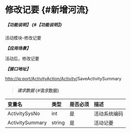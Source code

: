 # 修改记要 {#新增河流}

##### _【功能说明】_ {#【功能说明】}

活动模块-修改记要

_**【应用场景】**_

活动后，修改记要

_**【接口地址】**_

[http://ip:port/ActivityAction/Activity/](http://ip:port/HMAction/River/AddRiver)SaveActivitySummary

> #### _请求数据_ {#请求数据}

| 变量名 | 类型 | 是否必须 | 描述 |
| :--- | :--- | :--- | :--- |
| ActivitySysNo | int | 是 | 活动系统编码 |
| ActivitySummary | string | 是 | 活动记要 |



